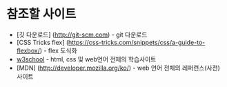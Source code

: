 # 참조할 사이트

- [깃 다운로드] (http://git-scm.com) - git 다운로드
- [CSS Tricks flex] (https://css-tricks.com/snippets/css/a-guide-to-flexbox/) - flex 도식화
- [w3school](http://w3schools.com) - html, css 및 web언어 전체의 학습사이트
- [MDN] (http://developer.mozilla.org/ko/) - web 언어 전체의 레퍼런스(사전) 사이트
